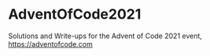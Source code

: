 # AdventOfCode2021
Solutions and Write-ups for the Advent of Code 2021 event, https://adventofcode.com
